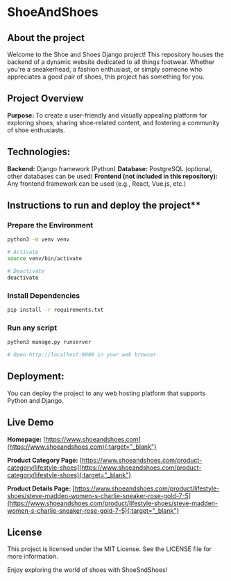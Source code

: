 # ShoeAndShoes
## About the project
Welcome to the Shoe and Shoes Django project! This repository houses the backend of a dynamic website dedicated to all things footwear. Whether you're a sneakerhead, a fashion enthusiast, or simply someone who appreciates a good pair of shoes, this project has something for you.

## Project Overview
**Purpose:** To create a user-friendly and visually appealing platform for exploring shoes, sharing shoe-related content, and fostering a community of shoe enthusiasts.

## Technologies:
**Backend:** Django framework (Python)
**Database:** PostgreSQL (optional, other databases can be used)
**Frontend (not included in this repository):** Any frontend framework can be used (e.g., React, Vue.js, etc.)

## Instructions to run and deploy the project**

### Prepare the Environment
```bash
python3 -m venv venv

# Activate
source venv/bin/activate

# Deactivate
deactivate
```

### Install Dependencies
```bash
pip install -r requirements.txt
```

### Run any script
```bash
python3 manage.py runserver

# Open http://localhost:8000 in your web browser
```


## Deployment: 
You can deploy the project to any web hosting platform that supports Python and Django.


## Live Demo
**Homepage:** [https://www.shoeandshoes.com](https://www.shoeandshoes.com){:target="_blank"}

**Product Category Page:** [https://www.shoeandshoes.com/product-category/lifestyle-shoes](https://www.shoeandshoes.com/product-category/lifestyle-shoes){:target="_blank"}

**Product Details Page:** [https://www.shoeandshoes.com/product/lifestyle-shoes/steve-madden-women-s-charlie-sneaker-rose-gold-7-5](https://www.shoeandshoes.com/product/lifestyle-shoes/steve-madden-women-s-charlie-sneaker-rose-gold-7-5){:target="_blank"}


## License
This project is licensed under the MIT License. See the LICENSE file for more information.

Enjoy exploring the world of shoes with ShoeSndShoes!